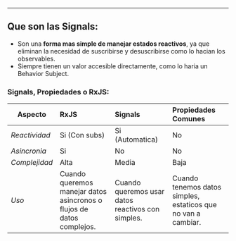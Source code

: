 
---
## Que son las Signals:
- Son una **forma mas simple de manejar estados reactivos**, ya que eliminan la necesidad de suscribirse y desuscribirse como lo hacian los observables.
- Siempre tienen un valor accesible directamente, como lo haria un Behavior Subject.

### Signals, Propiedades o RxJS:

| **Aspecto**   | RxJS                                                                  | Signals                                           | Propiedades Comunes                                           |
| ------------- | :-------------------------------------------------------------------- | :------------------------------------------------ | :------------------------------------------------------------ |
| *Reactividad* | Si (Con subs)                                                         | Si (Automatica)                                   | No                                                            |
| *Asincronia*  | Si                                                                    | No                                                | No                                                            |
| *Complejidad* | Alta                                                                  | Media                                             | Baja                                                          |
| *Uso*         | Cuando queremos manejar datos asincronos o flujos de datos complejos. | Cuando queremos usar datos reactivos con simples. | Cuando tenemos datos simples, estaticos que no van a cambiar. |


